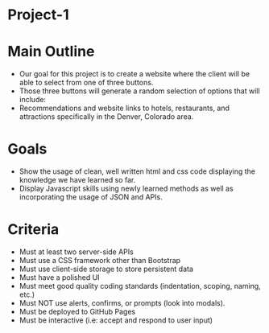 # Project-1
# Main Outline
* Our goal for this project is to create a website where the client will be able to select from one of three buttons.
* Those three buttons will generate a random selection of options that will include:
* Recommendations and website links to hotels, restaurants, and attractions specifically in the Denver, Colorado area.

# Goals
* Show the usage of clean, well written html and css code displaying the knowledge we have learned so far.
* Display Javascript skills using newly learned methods as well as incorporating the usage of JSON and APIs.

# Criteria
* Must at least two server-side APIs
* Must use a CSS framework other than Bootstrap
* Must use client-side storage to store persistent data
* Must have a polished UI
* Must meet good quality coding standards (indentation, scoping, naming, etc.)
* Must NOT use alerts, confirms, or prompts (look into modals).
* Must be deployed to GitHub Pages
* Must be interactive (i.e: accept and respond to user input)